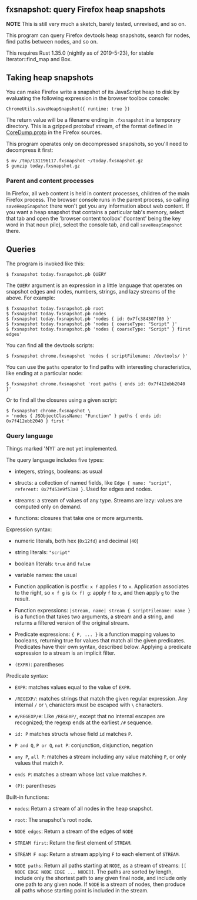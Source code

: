 ## fxsnapshot: query Firefox heap snapshots

**NOTE** This is still very much a sketch, barely tested, unrevised, and so on.

This program can query Firefox devtools heap snapshots, search for nodes, find
paths between nodes, and so on.

This requires Rust 1.35.0 (nightly as of 2019-5-23), for stable
Iterator::find_map and Box<FnOnce>.

## Taking heap snapshots

You can make Firefox write a snapshot of its JavaScript heap to disk by
evaluating the following expression in the browser toolbox console:

    ChromeUtils.saveHeapSnapshot({ runtime: true })

The return value will be a filename ending in `.fxsnapshot` in a temporary
directory. This is a gzipped protobuf stream, of the format defined in
[CoreDump.proto][coredump] in the Firefox sources.

[coredump]: https://searchfox.org/mozilla-central/source/devtools/shared/heapsnapshot/CoreDump.proto

This program operates only on decompressed snapshots, so you'll need to
decompress it first:

    $ mv /tmp/131196117.fxsnapshot ~/today.fxsnapshot.gz
    $ gunzip today.fxsnapshot.gz

### Parent and content processes

In Firefox, all web content is held in content processes, children of the main
Firefox process. The browser console runs in the parent process, so calling
`saveHeapSnapshot` there won't get you any information about web content. If you
want a heap snapshot that contains a particular tab's memory, select that tab
and open the 'browser content toolbox' ('content' being the key word in that
noun pile), select the console tab, and call `saveHeapSnapshot` there.

## Queries

The program is invoked like this:

    $ fxsnapshot today.fxsnapshot.pb QUERY

The `QUERY` argument is an expression in a little language that operates on
snapshot edges and nodes, numbers, strings, and lazy streams of the above. For
example:

    $ fxsnapshot today.fxsnapshot.pb root
    $ fxsnapshot today.fxsnapshot.pb nodes
    $ fxsnapshot today.fxsnapshot.pb 'nodes { id: 0x7fc384307f80 }'
    $ fxsnapshot today.fxsnapshot.pb 'nodes { coarseType: "Script" }'
    $ fxsnapshot today.fxsnapshot.pb 'nodes { coarseType: "Script" } first edges'

You can find all the devtools scripts:

    $ fxsnapshot chrome.fxsnapshot 'nodes { scriptFilename: /devtools/ }'

You can use the `paths` operator to find paths with interesting characteristics,
like ending at a particular node:

    $ fxsnapshot chrome.fxsnapshot 'root paths { ends id: 0x7f412ebb2040 }'

Or to find all the closures using a given script:

    $ fxsnapshot chrome.fxsnapshot \
    > 'nodes { JSObjectClassName: "Function" } paths { ends id: 0x7f412ebb2040 } first '

### Query language

Things marked 'NYI' are not yet implemented.

The query language includes five types:

- integers, strings, booleans: as usual

- structs: a collection of named fields, like `Edge { name: "script", referent: 0x7f453e9f53a0 }`.
  Used for edges and nodes.

- streams: a stream of values of any type. Streams are lazy: values are computed only on demand.

- functions: closures that take one or more arguments.

Expression syntax:

- numeric literals, both hex (`0x12fd`) and decimal (`40`)

- string literals: `"script"`

- boolean literals: `true` and `false`

- variable names: the usual

- Function application is postfix: `x f` applies `f` to `x`. Application
  associates to the right, so `x f g` is `(x f) g`: apply `f` to `x`, and then
  apply `g` to the result.

- Function expressions: `|stream, name| stream { scriptFilename: name }` is a
  function that takes two arguments, a stream and a string, and returns a
  filtered version of the original stream.

- Predicate expressions: `{ P, ... }` is a function mapping values to booleans,
  returning true for values that match all the given predicates. Predicates have
  their own syntax, described below. Applying a predicate expression to a stream
  is an implicit filter.

- `(EXPR)`: parentheses

Predicate syntax:

- `EXPR`: matches values equal to the value of `EXPR`.

- `/REGEXP/`: matches strings that match the given regular expression. Any
  internal `/` or `\` characters must be escaped with `\` characters.

- `#/REGEXP/#`: Like `/REGEXP/`, except that no internal escapes are recognized;
  the regexp ends at the earliest `/#` sequence.

- `id: P` matches structs whose field `id` matches `P`.

- `P and Q`, `P or Q`, `not P`: conjunction, disjunction, negation

- `any P`, `all P`: matches a stream including any value matching `P`, or only
  values that match `P`.

- `ends P`: matches a stream whose last value matches `P`.

- `(P)`: parentheses

Built-in functions:

- `nodes`: Return a stream of all nodes in the heap snapshot.

- `root`: The snapshot's root node.

- `NODE edges`: Return a stream of the edges of `NODE`

- `STREAM first`: Return the first element of `STREAM`.

- `STREAM F map`: Return a stream applying `F` to each element of `STREAM`.

- `NODE paths`: Return all paths starting at `NODE`, as a stream of streams:
  `[[ NODE EDGE NODE EDGE ... NODE]]`. The paths are sorted by length, include
  only the shortest path to any given final node, and include only one path to
  any given node. If `NODE` is a stream of nodes, then produce all paths whose
  starting point is included in the stream.
